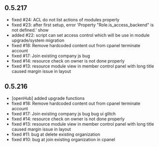 ## 0.5.217
- fixed #24: ACL do not list actions of modules properly
- fixed #23: after first setup, error 'Property "Role.is_access_backend" is not defined.' show
- added #22: script can set access control which will be use in module upgrade/system migration
- fixed #18: Remove hardcoded content out from cpanel terminate account
- fixed #17: Join existing company js bug
- fixed #14: resource check on owner is not done properly
- fixed #13: resource module view in member control panel with long title caused margin issue in layout

## 0.5.216
- [openHub] added upgrade functions 
- fixed #18: Remove hardcoded content out from cpanel terminate account
- fixed #17: Join existing company js bug bug ui glitch
- fixed #14: resource check on owner is not done properly
- fixed #13: resource module view in member control panel with long title caused margin issue in layout
- fixed #11: bug at delete existing organization
- fixed #10: bug at join existing organization in cpanel